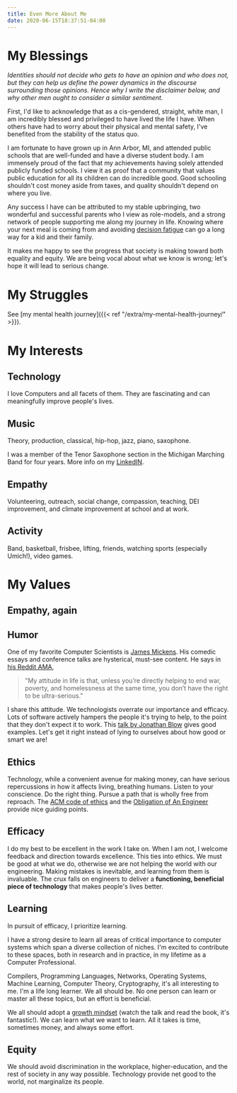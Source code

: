 ```yaml
---
title: Even More About Me
date: 2020-06-15T18:37:51-04:00
---
```


# My Blessings

_Identities should not decide who gets to have an opinion and who does not, but they can help us define the power dynamics in the discourse surrounding those opinions. Hence why I write the disclaimer below, and why other men ought to consider a similar sentiment._

First, I'd like to acknowledge that as a cis-gendered, straight, white man, I am incredibly blessed and privileged to have lived the life I have. When others have had to worry about their physical and mental safety, I've benefited from the stability of the status quo.

I am fortunate to have grown up in Ann Arbor, MI, and attended public schools that are well-funded and have a diverse student body. I am immensely proud of the fact that my achievements having solely attended publicly funded schools. I view it as proof that a community that values public education for all its children can do incredible good. Good schooling shouldn't cost money aside from taxes, and quality shouldn't depend on where you live.

Any success I have can be attributed to my stable upbringing, two wonderful and successful parents who I view as role-models, and a strong network of people supporting me along my journey in life. Knowing where your next meal is coming from and avoiding [decision fatigue](https://en.wikipedia.org/wiki/Decision_fatigue) can go a long way for a kid and their family.

It makes me happy to see the progress that society is making toward both equality and equity. We are being vocal about what we know is wrong; let's hope it will lead to serious change.

# My Struggles

See [my mental health journey]({{< ref "/extra/my-mental-health-journey/" >}}).

# My Interests

## Technology

I love Computers and all facets of them. They are fascinating and can meaningfully improve people's lives.

## Music

Theory, production, classical, hip-hop, jazz, piano, saxophone.

I was a member of the Tenor Saxophone section in the Michigan Marching Band for four years. More info on my [LinkedIN](https://www.linkedin.com/in/joebb/details/organizations/).

## Empathy

Volunteering, outreach, social change, compassion, teaching, DEI improvement, and climate improvement at school and at work.

## Activity

Band, basketball, frisbee, lifting, friends, watching sports (especially Umich!), video games.

# My Values

## Empathy, again

## Humor

One of my favorite Computer Scientists is [James Mickens](https://mickens.seas.harvard.edu/wisdom-james-mickens). His comedic essays and conference talks are hysterical, must-see content. He says in [his Reddit AMA](https://www.reddit.com/r/IAmA/comments/2syfmu/happy_mlk_day_iama_black_computer_scientist_who/?sort=top),

> "My attitude in life is that, unless you’re directly helping to end war, poverty, and homelessness at the same time, you don’t have the right to be ultra-serious."

I share this attitude. We technologists overrate our importance and efficacy. Lots of software actively hampers the people it's trying to help, to the point that they don't expect it to work. This [talk by Jonathan Blow](https://youtu.be/ZSRHeXYDLko?t=1323) gives good examples. Let's get it right instead of lying to ourselves about how good or smart we are!

## Ethics

Technology, while a convenient avenue for making money, can have serious repercussions in how it affects living, breathing humans. Listen to your conscience. Do the right thing. Pursue a path that is wholly free from reproach. The [ACM code of ethics](https://ethics.acm.org/) and the [Obligation of An Engineer](https://order-of-the-engineer.org/about-the-order/obligation/) provide nice guiding points.

## Efficacy

I do my best to be excellent in the work I take on. When I am not, I welcome feedback and direction towards excellence. This ties into ethics. We must be good at what we do, otherwise we are not helping the world with our engineering. Making mistakes is inevitable, and learning from them is invaluable. The crux falls on engineers to deliver a **functioning, beneficial piece of technology** that makes people's lives better.

## Learning

In pursuit of efficacy, I prioritize learning.

I have a strong desire to learn all areas of critical importance to computer systems which span a diverse collection of niches. I'm excited to contribute to these spaces, both in research and in practice, in my lifetime as a Computer Professional.

Compilers, Programming Languages, Networks, Operating Systems, Machine Learning, Computer Theory, Cryptography, it's all interesting to me. I'm a life long learner. We all should be. No one person can learn or master all these topics, but an effort is beneficial.

We all should adopt a [growth mindset](https://www.ted.com/talks/carol_dweck_the_power_of_believing_that_you_can_improve) (watch the talk and read the book, it's fantastic!). We can learn what we want to learn. All it takes is time, sometimes money, and always some effort.

## Equity

We should avoid discrimination in the workplace, higher-education, and the rest of society in any way possible. Technology provide net good to the world, not marginalize its people.
